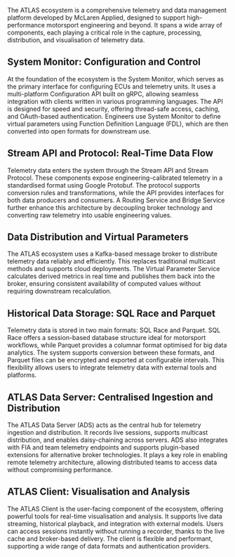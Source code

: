The ATLAS ecosystem is a comprehensive telemetry and data management platform developed by McLaren Applied, designed to support high-performance motorsport engineering and beyond. It spans a wide array of components, each playing a critical role in the capture, processing, distribution, and visualisation of telemetry data.

## System Monitor: Configuration and Control
At the foundation of the ecosystem is the System Monitor, which serves as the primary interface for configuring ECUs and telemetry units. It uses a multi-platform Configuration API built on gRPC, allowing seamless integration with clients written in various programming languages. The API is designed for speed and security, offering thread-safe access, caching, and OAuth-based authentication. Engineers use System Monitor to define virtual parameters using Function Definition Language (FDL), which are then converted into open formats for downstream use.

## Stream API and Protocol: Real-Time Data Flow
Telemetry data enters the system through the Stream API and Stream Protocol. These components expose engineering-calibrated telemetry in a standardised format using Google Protobuf. The protocol supports conversion rules and transformations, while the API provides interfaces for both data producers and consumers. A Routing Service and Bridge Service further enhance this architecture by decoupling broker technology and converting raw telemetry into usable engineering values.

## Data Distribution and Virtual Parameters
The ATLAS ecosystem uses a Kafka-based message broker to distribute telemetry data reliably and efficiently. This replaces traditional multicast methods and supports cloud deployments. The Virtual Parameter Service calculates derived metrics in real time and publishes them back into the broker, ensuring consistent availability of computed values without requiring downstream recalculation.

## Historical Data Storage: SQL Race and Parquet
Telemetry data is stored in two main formats: SQL Race and Parquet. SQL Race offers a session-based database structure ideal for motorsport workflows, while Parquet provides a columnar format optimised for big data analytics. The system supports conversion between these formats, and Parquet files can be encrypted and exported at configurable intervals. This flexibility allows users to integrate telemetry data with external tools and platforms.

##  ATLAS Data Server: Centralised Ingestion and Distribution
The ATLAS Data Server (ADS) acts as the central hub for telemetry ingestion and distribution. It records live sessions, supports multicast distribution, and enables daisy-chaining across servers. ADS also integrates with FIA and team telemetry endpoints and supports plugin-based extensions for alternative broker technologies. It plays a key role in enabling remote telemetry architecture, allowing distributed teams to access data without compromising performance.

## ATLAS Client: Visualisation and Analysis
The ATLAS Client is the user-facing component of the ecosystem, offering powerful tools for real-time visualisation and analysis. It supports live data streaming, historical playback, and integration with external models. Users can access sessions instantly without running a recorder, thanks to the live cache and broker-based delivery. The client is flexible and performant, supporting a wide range of data formats and authentication providers.
